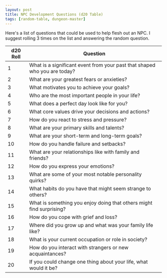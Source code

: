 ```yaml
---
layout: post
title: NPC Development Questions (d20 Table)
tags: [random-table, dungeon-master]
---
```


Here's a list of questions that could be used to help flesh out an NPC. I suggest rolling 3 times on the list and answering the random question.

| d20 Roll | Question                                                                 |
|----------|--------------------------------------------------------------------------|
| 1        | What is a significant event from your past that shaped who you are today?|
| 2        | What are your greatest fears or anxieties?                               |
| 3        | What motivates you to achieve your goals?                                |
| 4        | Who are the most important people in your life?                          |
| 5        | What does a perfect day look like for you?                               |
| 6        | What core values drive your decisions and actions?                       |
| 7        | How do you react to stress and pressure?                                 |
| 8        | What are your primary skills and talents?                                |
| 9        | What are your short-term and long-term goals?                            |
| 10       | How do you handle failure and setbacks?                                  |
| 11       | What are your relationships like with family and friends?                |
| 12       | How do you express your emotions?                                        |
| 13       | What are some of your most notable personality quirks?                   |
| 14       | What habits do you have that might seem strange to others?               |
| 15       | What is something you enjoy doing that others might find surprising?     |
| 16       | How do you cope with grief and loss?                                     |
| 17       | Where did you grow up and what was your family life like?                |
| 18       | What is your current occupation or role in society?                      |
| 19       | How do you interact with strangers or new acquaintances?                 |
| 20       | If you could change one thing about your life, what would it be?         |
